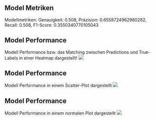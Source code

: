 ## Model Metriken
Modellmetriken: Genauigkeit: 0.508, Präzision: 0.6558724962980282, Recall: 0.508, F1-Score: 0.3550340770105043
## Model Performance
Modell Performance bzw. das Matching zwischen Predictions und True-Labels in einer Heatmap dargestellt!
![](https://asset.cml.dev/23c44ac3fcccc10275d45ab39a7a17ea9c0ae608?cml=jpeg)

## Model Performance
Modell Performance in einem Scatter-Plot dargestellt
![](https://asset.cml.dev/ad09fd14b9772a6d24a27354a93b8c6ba2d28c96?cml=jpeg)

## Model Performance
Modell Performance in einem normalen Plot dargestellt
![](https://asset.cml.dev/82397bd38e90b8a2166be9d00796c1dd8a3a07b4?cml=jpeg)
